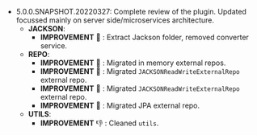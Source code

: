 * 5.0.0.SNAPSHOT.20220327: Complete review of the plugin. Updated focussed mainly on server side/microservices architecture.
    * **JACKSON**:
        * **IMPROVEMENT** :raised_hands: : Extract Jackson folder, removed converter service.
    * **REPO**:
        * **IMPROVEMENT** :raised_hands: : Migrated in memory external repos.
        * **IMPROVEMENT** :raised_hands: : Migrated `JACKSONReadWriteExternalRepo` external repo.
        * **IMPROVEMENT** :raised_hands: : Migrated `JACKSONReadWriteExternalRepo` external repo.
        * **IMPROVEMENT** :raised_hands: : Migrated JPA external repo.
    * **UTILS**:
        * **IMPROVEMENT** :-1: : Cleaned `utils`.
